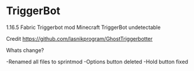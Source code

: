 # TriggerBot
1.16.5 Fabric Triggerbot mod
Minecraft TriggerBot undetectable

Credit https://github.com/lasnikprogram/GhostTriggerbotter

Whats change?

-Renamed all files to sprintmod
-Options button deleted
-Hold button fixed
